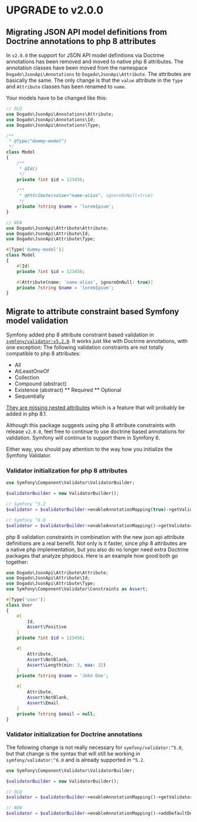 # UPGRADE to v2.0.0

## Migrating JSON API model definitions from Doctrine annotations to php 8 attributes

In `v2.0.0` the support for JSON API model definitions via Doctrine annotations has been removed and moved to native
php 8 attributes. The annotation classes have been moved from the namespace `Dogado\JsonApi\Annotations` to
`Dogado\JsonApi\Attribute`. The attributes are basically the same. The only change is that the `value` attribute
in the `Type` and `Attribute` classes has been renamed to `name`.

Your models have to be changed like this:
```php
// OLD
use Dogado\JsonApi\Annotations\Attribute;
use Dogado\JsonApi\Annotations\Id;
use Dogado\JsonApi\Annotations\Type;

/**
 * @Type("dummy-model")
 */
class Model
{
    /**
     * @Id()
     */
    private ?int $id = 123456;

    /**
     * @Attribute(value="name-alias", ignoreOnNull=true)
     */
    private ?string $name = 'loremIpsum';
}
```
```php
// NEW
use Dogado\JsonApi\Attribute\Attribute;
use Dogado\JsonApi\Attribute\Id;
use Dogado\JsonApi\Attribute\Type;

#[Type('dummy-model')]
class Model
{
    #[Id]
    private ?int $id = 123456;

    #[Attribute(name: 'name-alias', ignoreOnNull: true)]
    private ?string $name = 'loremIpsum';
}
```

## Migrate to attribute constraint based Symfony model validation

Symfony added php 8 attribute constraint based validation in
[`symfony/validator:v5.2.0`](https://symfony.com/blog/new-in-symfony-5-2-constraints-as-php-attributes). It works just
like with Doctrine annotations, with one exception: The following validation constraints are not totally compatible to
php 8 attributes:

* All
* AtLeastOneOf
* Collection
* Compound (abstract)
* Existence (abstract)
** Required
** Optional
* Sequentially

[They are missing nested attributes](https://github.com/symfony/symfony/issues/38503) which is a feature that will
probably be added in php 8.1.

Although this package suggests using php 8 attribute constraints with release `v2.0.0`, feel free to continue to
use doctrine based annotations for validation. Symfony will continue to support them in Symfony 6.

Either way, you should pay attention to the way how you initialize the Symfony Validator.

### Validator initialization for php 8 attributes

```php
use Symfony\Component\Validator\ValidatorBuilder;

$validatorBuilder = new ValidatorBuilder();

// Symfony ^5.2
$validator = $validatorBuilder->enableAnnotationMapping(true)->getValidator();

// Symfony ^6.0
$validator = $validatorBuilder->enableAnnotationMapping()->getValidator();
```

php 8 validation constraints in combination with the new json api attribute definitions are a real benefit. Not only
is it faster, since php 8 attributes are a native php implementation, but you also do no longer need extra Doctrine
packages that analyze phpdocs. Here is an example how good both go together:

```php
use Dogado\JsonApi\Attribute\Attribute;
use Dogado\JsonApi\Attribute\Id;
use Dogado\JsonApi\Attribute\Type;
use Symfony\Component\Validator\Constraints as Assert;

#[Type('user')]
class User
{
    #[
        Id,
        Assert\Positive
    ]
    private ?int $id = 123456;

    #[
        Attribute,
        Assert\NotBlank,
        Assert\Length(min: 3, max: 32)
    ]
    private ?string $name = 'John Doe';

    #[
        Attribute,
        Assert\NotBlank,
        Assert\Email
    ]
    private ?string $email = null;
}
```

### Validator initialization for Doctrine annotations

The following change is not really necessary for `symfony/validator:^5.0`, but that change is the syntax that will still
be working in `symfony/validator:^6.0` and is already supported in `^5.2`.

```php
use Symfony\Component\Validator\ValidatorBuilder;

$validatorBuilder = new ValidatorBuilder();

// OLD
$validator = $validatorBuilder->enableAnnotationMapping()->getValidator();

// NEW
$validator = $validatorBuilder->enableAnnotationMapping()->addDefaultDoctrineAnnotationReader()->getValidator();
```